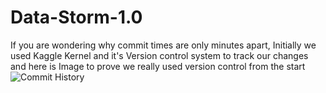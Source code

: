 # Data-Storm-1.0

If you are wondering why commit times are only minutes apart, Initially we used Kaggle Kernel and it's Version control system to track our changes and here is Image to prove we really used version control from the start
![Commit History](https://github.com/mrsupiri/Data-Storm-1.0/raw/master/images/commits.png)
